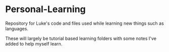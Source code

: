 # Personal-Learning
Repository for Luke's code and files used while learning new things such as languages. 

These will largely be tutorial based learning folders with some notes I've added to help myself learn.